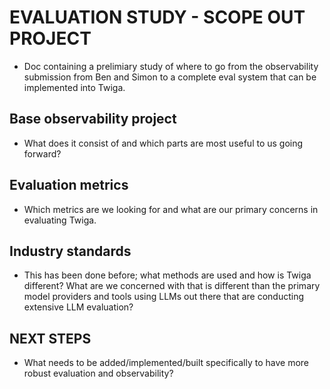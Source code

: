 # EVALUATION STUDY - SCOPE OUT PROJECT
- Doc containing a prelimiary study of where to go from the observability submission from Ben and Simon to a complete eval system that can be implemented into Twiga.

## Base observability project
- What does it consist of and which parts are most useful to us going forward?

## Evaluation metrics
- Which metrics are we looking for and what are our primary concerns in evaluating Twiga.

## Industry standards
- This has been done before; what methods are used and how is Twiga different? What are we concerned with that is different than the primary model providers and tools using LLMs out there that are conducting extensive LLM evaluation?

## NEXT STEPS
- What needs to be added/implemented/built specifically to have more robust evaluation and observability?